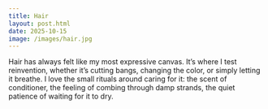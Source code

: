 ```yaml
---
title: Hair
layout: post.html
date: 2025-10-15
image: /images/hair.jpg
---
```


Hair has always felt like my most expressive canvas. It’s where I test reinvention, whether it’s cutting bangs, changing the color, or simply letting it breathe. I love the small rituals around caring for it: the scent of conditioner, the feeling of combing through damp strands, the quiet patience of waiting for it to dry. 
